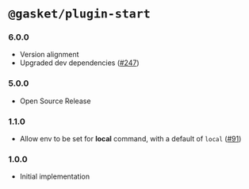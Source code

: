 # `@gasket/plugin-start`

### 6.0.0

- Version alignment
- Upgraded dev dependencies ([#247])

### 5.0.0

- Open Source Release

### 1.1.0

- Allow env to be set for **local** command, with a default of `local` ([#91])

### 1.0.0

- Initial implementation


[#91]: https://github.com/godaddy/gasket/pull/91
[#247]: https://github.com/godaddy/gasket/pull/247
